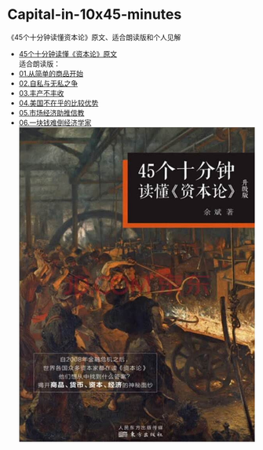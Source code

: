 # Capital-in-10x45-minutes
《45个十分钟读懂资本论》原文、适合朗读版和个人见解  
- [45个十分钟读懂《资本论》原文](/45个十分钟读懂《资本论》原文.md)  
适合朗读版：   
- [01.从简单的商品开始](/01.从简单的商品开始.md)  
- [02.自私与无私之争](/02.自私与无私之争.md)  
- [03.丰产不丰收](/03.丰产不丰收.md)  
- [04.美国不在乎的比较优势](/04.美国不在乎的比较优势.md)  
- [05.市场经济助推信教](/05.市场经济助推信教.md)  
- [06.一块钱难倒经济学家](/06.一块钱难倒经济学家.md)  
![cover](/45个十分钟读懂《资本论》.jpg)